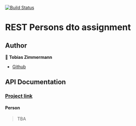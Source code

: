 [![Build Status](https://travis-ci.com/CphTobias/dat3sem-week5-rest-persons-dto.svg?branch=main)](https://travis-ci.com/CphTobias/dat3sem-week5-rest-persons-dto)

# REST Persons dto assignment 

## Author
👤 **Tobias Zimmermann**

* [Github](https://github.com/CphTobias)

## API Documentation

### [Project link](https://tobias-z.com/insession-ca1/)

#### Person

> TBA